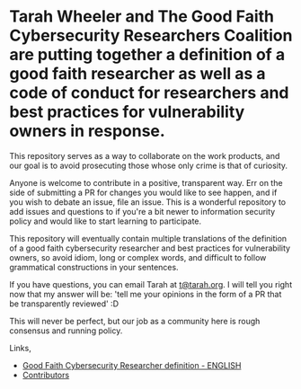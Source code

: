 # Tarah Wheeler and The Good Faith Cybersecurity Researchers Coalition are putting together a definition of a good faith researcher as well as a code of conduct for researchers and best practices for vulnerability owners in response. 
This repository serves as a way to collaborate on the work products, and our goal is to avoid prosecuting those whose only crime is that of curiosity.

Anyone is welcome to contribute in a positive, transparent way. Err on the side of submitting a PR for changes you would like to see happen, and if you wish to debate an issue, file an issue. This is a wonderful repository to add issues and questions to if you're a bit newer to information security policy and would like to start learning to participate.

This repository will eventually contain multiple translations of the definition of a good faith cybersecurity researcher and best practices for vulnerability owners, so avoid idiom, long or complex words, and difficult to follow grammatical constructions in your sentences.

If you have questions, you can email Tarah at t@tarah.org. I will tell you right now that my answer will be: 'tell me your opinions in the form of a PR that be transparently reviewed' :D

This will never be perfect, but our job as a community here is rough consensus and running policy.

Links,
* [Good Faith Cybersecurity Researcher definition - ENGLISH](gf_definition.md)
* [Contributors](contributors.md)
